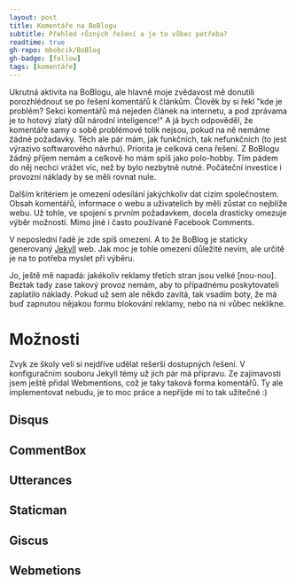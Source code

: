 ```yaml
---
layout: post
title: Komentáře na BoBlogu
subtitle: Přehled různých řešení a je to vůbec potřeba?
readtime: true
gh-repo: mbobcik/BoBlog
gh-badge: [follow]
tags: [komentáře]
---
```


Ukrutná aktivita na BoBlogu, ale hlavně moje zvědavost mě donutili porozhlédnout se po řešení komentářů k článkům.
Člověk by si řekl "kde je problém? Sekci komentářů má nejeden článek na internetu, a pod zprávama je to hotový zlatý důl národní inteligence!"
A já bych odpověděl, že komentáře samy o sobě problémové tolik nejsou, pokud na ně nemáme žádné požadavky.
Těch ale pár mám, jak funkčních, tak nefunkčních (to jest výrazivo softwarového návrhu).
Priorita je celková cena řešení. 
Z BoBlogu žádný příjem nemám a celkově ho mám spíš jako polo-hobby.
Tím pádem do něj nechci vrážet víc, než by bylo nezbytně nutné.
Počáteční investice i provozní náklady by se měli rovnat nule. 

Dalším kritériem je omezení odesílání jakýchkoliv dat cizím společnostem. 
Obsah komentářů, informace o webu a uživatelích by měli zůstat co nejblíže webu. 
Už tohle, ve spojení s prvním požadavkem, docela drasticky omezuje výběr možností.
Mimo jiné i často používané Facebook Comments.

V neposlední řadě je zde spíš omezení.
A to že BoBlog je staticky generovaný [Jekyll](https://jekyllrb.com/) web.
Jak moc je tohle omezení důležité nevím, ale určitě je na to potřeba myslet při výběru.

Jo, ještě mě napadá: jakékoliv reklamy třetích stran jsou velké \[nou-nou\].
Beztak tady zase takový provoz nemám, aby to případnému poskytovateli zaplatilo náklady.
Pokud už sem ale někdo zavítá, tak vsadím boty, že má buď zapnutou nějakou formu blokování reklamy,
nebo na ni vůbec neklikne.

# Možnosti
Zvyk ze školy velí si nejdříve udělat rešerši dostupných řešení.
V konfiguračním souboru Jekyll témy už jich pár má přípravu.
Ze zajímavosti jsem ještě přidal Webmentions, což je taky taková forma komentářů.
Ty ale implementovat nebudu, je to moc práce a nepřijde mi to tak užitečné :)

## Disqus

## CommentBox

## Utterances

## Staticman

## Giscus

## Webmetions